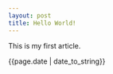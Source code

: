 ```yaml
---
layout: post
title: Hello World!
---
```


<p>This is my first article.</p>
<p>{{page.date | date_to_string}}</p>

